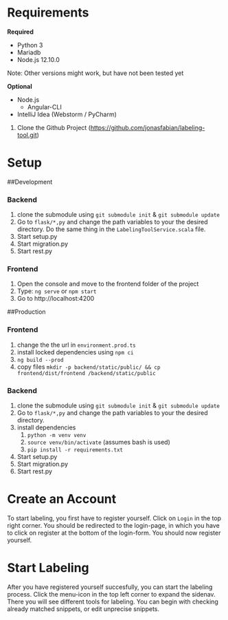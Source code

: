 # Requirements
**Required**
* Python 3
* Mariadb
* Node.js 12.10.0

Note: Other versions might work, but have not been tested yet

**Optional**
* Node.js
  * Angular-CLI
* IntelliJ Idea (Webstorm / PyCharm)

1. Clone the Github Project (https://github.com/jonasfabian/labeling-tool.git)

# Setup
##Development
### Backend
1. clone the submodule using `git submodule init` & `git submodule update` 
1. Go to `flask/*,py` and change the path variables to your the desired directory. Do the same thing in the `LabelingToolService.scala` file.
1. Start setup.py
1. Start migration.py
1. Start rest.py

###  Frontend
1. Open the console and move to the frontend folder of the project
1. Type: `ng serve` or `npm start`
1. Go to http://localhost:4200

##Production
###  Frontend
1. change the the url in `environment.prod.ts`
1. install locked dependencies using `npm ci`
1. `ng build --prod`
1. copy files `mkdir -p backend/static/public/ && cp frontend/dist/frontend /backend/static/public`

### Backend
1. clone the submodule using `git submodule init` & `git submodule update` 
1. Go to `flask/*,py` and change the path variables to your the desired directory.
1. install dependencies 
   1. `python -m venv venv`
   1. `source venv/bin/activate` (assumes bash is used)
   1. `pip install -r requirements.txt`
1. Start setup.py
1. Start migration.py
1. Start rest.py

# Create an Account
To start labeling, you first have to register yourself. Click on `Login` in the top right corner. You should be redirected to the login-page, in which you have to click on register at the bottom of the login-form. You should now register yourself.

# Start Labeling
After you have registered yourself succesfully, you can start the labeling process. Click the menu-icon in the top left corner to expand the sidenav. There you will see different tools for labeling. You can begin with checking already matched snippets, or edit unprecise snippets.
